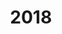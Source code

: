 ---
title: "2018"
collection: publications
permalink: /publication/2010-10-01-paper
excerpt: "<br/><img src='/images/2018-5.png' alt='www' width='300' height='200' style='float:left'>"
paperurl: 'https://www.sciencedirect.com/science/article/pii/S1524070318300286?via%3Dihub'
citation: 'Xiuping Liu, Liping Lin, Jun Wu, Weiming Wang*(corresponding author), Baocai Yin,  Charlie C.L. Wang. (2018). &quot;Generating Sparse Self-Supporting Wireframe Structures for 3D Printing Using Mesh Simplification.&quot; <i>Graphical Models(Proc. CVM 2018)</i> 2018 98: 14-23 . CCF: B.'
---